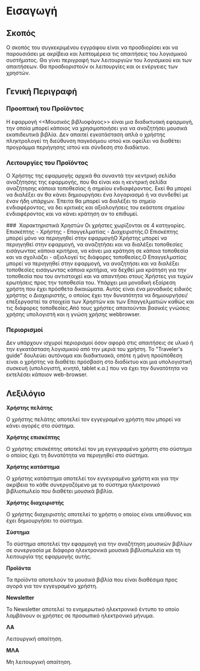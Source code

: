 # Εισαγωγή

## Σκοπός

Ο σκοπός του συγκεκριμένου εγγράφου είναι να προσδιορίσει και να παρουσιάσει με ακρίβεια και λεπτομέρεια τις απαιτήσεις του λογισμικού συστήματος. Θα γίνει περιγραφή των λειτουργιών του λογισμικού και των απαιτήσεων. Θα προσδιοριστούν οι λειτουργίες και οι ενέργειες των χρηστών. 
## Γενική Περιγραφή

### Προοπτική του Προϊόντος

Η εφαρμογή <<Μουσικός βιβλιοφάγος>> είναι μια διαδικτυακή εφαρμογή, την οποία μπορεί κάποιος να χρησιμοποιήσει για να αναζητήσει μουσικά εκαπιδευτικά βιβλία. Δεν απαιτεί  εγκατάσταση απλά ο χρήστης πληκτρολογεί τη διεύθυνση παγκόσμιου ιστού και οφείλει να διαθέτει προγράμμα περιήγησης ιστού και σύνδεση στο διαδίκτυο.

### Λειτουργίες του Προϊόντος

Ο Χρήστης της εφαρμογής αρχικά θα συναντά την κεντρική σελίδα αναζήτησης της εφαρμογής, που θα είναι και η κεντρική σελίδα αναζήτησης κάποια τοποθεσίας ή σημείου ενδιαφέροντος. Εκεί θα μπορεί να διαλέξει αν θα κάνει δημιουργήσει ένα λογαριασμό ή να συνδεθεί με έναν ήδη υπάρχων. Έπειτα θα μπορεί να διαλέξει το σημείο ενδιαφέροντος, να δει κριτικές και αξιολογήσεις του εκάστοτε σημείου ενδιαφέροντος και να κάνει κράτηση αν το επιθυμεί.

###  Χαρακτηριστικά Χρηστών Οι χρήστες χωρίζονται σε 4 κατηγορίες. Επισκέπτης - Χρήστης - Επαγγελματίας - Διαχειριστής.Ο Επισκέπτης μπορεί μόνο να περιηγηθεί στην εφαρμογήΟ Χρήστης μπορεί να περιηγηθεί στην εφαρμογή, να αναζητήσει και να διαλέξει τοποθεσίες εισάγωντας κάποια κριτήρια, να κάνει μια κράτηση σε κάποια τοποθεσία και να σχολιάζει - αξιολογεί τις διάφορες τοποθεσίες.Ο Επαγγελματίας μπορεί να περιηγηθεί στην εφαρμογή, να αναζητήσει και να διαλέξει τοποθεσίες εισάγωντας κάποια κριτήρια, να δεχθεί μια κράτηση για την τοποθεσία που του αντιστοιχεί και να απαντήσει στους Χρήστες για τυχών ερωτήσεις προς την τοποθεσία του. Υπάρχει μια μοναδική εξαίρεση χρήστη που έχει πρόσθετα δικαιώματα. Αυτός είναι ένα μοναδικός ειδικός χρήστης ο Διαχειριστής, ο οποίος έχει την δυνατότητα να δημιουργήσει/επεξεργαστεί τα στοιχεία των Χρηστών και των Επαγγελματιών καθώς και τις διάφορες τοποθεσίες.Από τους χρήστες απαιτούνται βασικές γνώσεις χρήσης υπολογιστή και η γνώση χρήσης webbrowser. 

### Περιορισμοί

Δεν υπάρχουν ισχυροί περιορισμοί όσον αφορά στις απαιτήσεις σε υλικό ή την εγκατάσταση λογισμικού από την μεριά του χρήστη. Το "Traveler's guide" δουλεύει αυτόνομα και διαδικτυακά, οπότε η μόνη προϋπόθεση είναι ο χρήστης να διαθέτει πρόσβαση στο διαδίκτυο και μια υπολογιστική συσκευή (υπολογιστή, κινητό, tablet κ.α.) που να έχει την δυνατότητα να εκτελέσει κάποιον web-browser.

## Λεξιλόγιο

**Χρήστης πελάτης**

Ο χρήστης πελάτης αποτελεί τον εγγεγραμένο χρήστη που μπορεί να κάνει αγορές στο σύστημα.

**Χρήστης επισκέπτης**

Ο χρήστης επισκέπτης αποτελεί τον μη εγγεγραμένο χρήστη στο σύστημα ο οποίος έχει τη δυνατότητα να περιηγηθεί στο σύστημα.

**Χρήστης κατάστημα**

Ο χρήστης κατάστημα αποτελεί τον εγγεγραμένο χρήστη και για την ακρίβεια το κάθε συνεργαζόμενο με το σύστημα ηλεκτρονικό βιβλιοπωλείο που διαθέτει μουσικά βιβλία.

**Χρήστης διαχειριστής**

Ο χρήστης διαχειριστής αποτελεί το χρήστη ο οποίος είναι υπεύθυνος και έχει δημιουργήσει το σύστημα.

**Σύστημα**

Το σύστημα αποτελεί την εφαρμογή για την αναζήτηση μουσικών βιβλίων σε συνεργασία με διάφορα ηλεκτρονικά μουσικά βιβλιοπωλεία και τη λειτουργία της εφαρμογής αυτής.

**Προϊόντα**

Τα προϊόντα αποτελούν τα μουσικά βιβλία που είναι διαθέσιμα προς αγορά για τον εγγεγραμένο χρήστη.

**Νewsletter**

To Newsletter αποτελεί το ενημερωτικό ηλεκτρονικό έντυπο το οποίο λαμβάνουν οι χρήστες σε προσωπικό ηλεκτρονικό μήνυμα.

**ΛΑ**

Λειτουργική απαίτηση.

**ΜΛΑ**

Μη λειτουργική απαίτηση.
